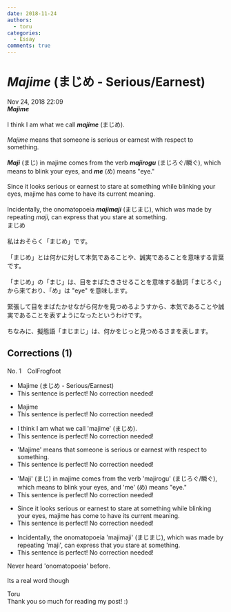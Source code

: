 ```yaml
---
date: 2018-11-24
authors:
  - toru
categories:
  - Essay
comments: true
---
```


# <strong><em>Majime</strong></em> (まじめ - Serious/Earnest)
<div class="date">Nov 24, 2018 22:09</div>
<div id="post"><div id="body_show_ori">
<strong><em>Majime</strong></em><br/><br/>I think I am what we call <strong><em>majime</em></strong> (まじめ).<br/><br/><em>Majime</em> means that someone is serious or earnest with respect to something.<br/><br/><strong><em>Maji</em></strong> (まじ) in majime comes from the verb <strong><em>majirogu</em></strong> (まじろぐ/瞬ぐ), which means to blink your eyes, and <strong><em>me</em></strong> (め) means "eye."<br/><br/>Since it looks serious or earnest to stare at something while blinking your eyes, majime has come to have its current meaning.<br/><br/>Incidentally, the onomatopoeia <strong><em>majimaji</em></strong> (まじまじ), which was made by repeating <em>maji</em>, can express that you stare at something.
</div></div>

<!-- more -->

<div id="post_ja"><div id="body_show_mo">
まじめ<br/><br/>私はおそらく「まじめ」です。<br/><br/>「まじめ」とは何かに対して本気であることや、誠実であることを意味する言葉です。<br/><br/>「まじめ」の「まじ」は、目をまばたきさせることを意味する動詞「まじろぐ」から来ており、「め」は "eye" を意味します。<br/><br/>緊張して目をまばたかせながら何かを見つめるようすから、本気であることや誠実であることを表すようになったというわけです。<br/><br/>ちなみに、擬態語「まじまじ」は、何かをじっと見つめるさまを表します。
</div></div>

## Corrections (1)
<div id="block"><div class="first_name"> No. 1　<span class="just_name">ColFrogfoot</span></div><div id="block2">
<ul class="correction_field">
<li class="incorrect">Majime (まじめ - Serious/Earnest)</li>
<li class="corrected perfect">This sentence is perfect! No correction needed!</li>
</ul>
<ul class="correction_field">
<li class="incorrect">Majime</li>
<li class="corrected perfect">This sentence is perfect! No correction needed!</li>
</ul>
<ul class="correction_field">
<li class="incorrect">I think I am what we call 'majime' (まじめ).</li>
<li class="corrected perfect">This sentence is perfect! No correction needed!</li>
</ul>
<ul class="correction_field">
<li class="incorrect">'Majime' means that someone is serious or earnest with respect to something.</li>
<li class="corrected perfect">This sentence is perfect! No correction needed!</li>
</ul>
<ul class="correction_field">
<li class="incorrect">'Maji' (まじ) in majime comes from the verb 'majirogu' (まじろぐ/瞬ぐ), which means to blink your eyes, and 'me' (め) means "eye."</li>
<li class="corrected perfect">This sentence is perfect! No correction needed!</li>
</ul>
<ul class="correction_field">
<li class="incorrect">Since it looks serious or earnest to stare at something while blinking your eyes, majime has come to have its current meaning.</li>
<li class="corrected perfect">This sentence is perfect! No correction needed!</li>
</ul>
<ul class="correction_field">
<li class="incorrect">Incidentally, the onomatopoeia 'majimaji' (まじまじ), which was made by repeating 'maji', can express that you stare at something.</li>
<li class="corrected perfect">This sentence is perfect! No correction needed!</li>
</ul>
<p class="comment_small">
 Never heard 'onomatopoeia' before.
 <br/>
 <br/>
 Its a real word though
</p>

</div><div class="name"><span class="just_name">Toru</span><br>
Thank you so much for reading my post! :)
</div>
</div>

